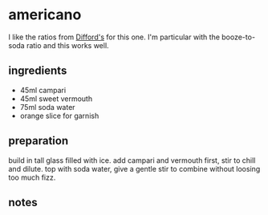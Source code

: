 # americano

I like the ratios from [Difford's](https://www.diffordsguide.com/cocktails/recipe/61/americano) for this one. I'm particular with the booze-to-soda ratio and this works well.

## ingredients

- 45ml campari
- 45ml sweet vermouth
- 75ml soda water
- orange slice for garnish

## preparation

build in tall glass filled with ice. add campari and vermouth first, stir to chill and dilute. top with soda water, give a gentle stir to combine without loosing too much fizz.

## notes
